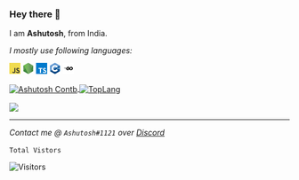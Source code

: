 ### Hey there 👋
I am **Ashutosh**, from India.

<!--<a href="https://github.com/ashutosh-3601/">
  <img align="right" src="" alt="Ashutosh Contb" />
</a>
<a href="https://github.com/ashutosh-3601">
  <img align="right" src="https://badges.pufler.dev/years/Ashutosh-3601/" alt="TopLang"/>
</a>-->

*I mostly use following languages:*  

<code><img height="20" src="https://raw.githubusercontent.com/github/explore/80688e429a7d4ef2fca1e82350fe8e3517d3494d/topics/javascript/javascript.png"></code>
<code><img height="20" src="https://raw.githubusercontent.com/github/explore/80688e429a7d4ef2fca1e82350fe8e3517d3494d/topics/nodejs/nodejs.png"></code>
<code><img height="20" src="https://raw.githubusercontent.com/github/explore/80688e429a7d4ef2fca1e82350fe8e3517d3494d/topics/typescript/typescript.png"></code>
<code><img height="20" src="https://raw.githubusercontent.com/github/explore/80688e429a7d4ef2fca1e82350fe8e3517d3494d/topics/cpp/cpp.png"></code>
<code><img height="20" src="https://raw.githubusercontent.com/github/explore/80688e429a7d4ef2fca1e82350fe8e3517d3494d/topics/go/go.png"></code>

<a href="https://github.com/ashutosh-3601/">
  <img align="center" src="https://github-readme-stats.vercel.app/api?username=ashutosh-3601&show_icons=true&count_private=true&include_all_commits=true&theme=midnight-purple" alt="Ashutosh Contb" />
</a>
<a href="https://github.com/ashutosh-3601">
  <img align="center" src="https://github-readme-stats.vercel.app/api/top-langs/?username=ashutosh-3601&layout=compact&theme=midnight-purple" alt="TopLang"/>
</a>
<br>

<p><img src="https://github-readme-streak-stats.herokuapp.com?user=ashutosh-3601&theme=midnight-purple&hide_border=true" align="center"></p>

--------------------------------------------

*Contact me @ `Ashutosh#1121` over [Discord](https://discord.com/channels/@me)*

<code>Total Vistors</code>
<br>
<!--![Profile Visits](https://profile-counter.glitch.me/Ashutosh-3601/count.svg)-->
![Visitors](https://visitor-badge.laobi.icu/badge?page_id=Ashutosh-3601.Ashutosh-3601&title=Visitors)
